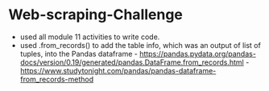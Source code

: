 # Web-scraping-Challenge

* used all module 11 activities to write code.
* used .from_records() to add the table info, which was an output of list of tuples, into the Pandas dataframe - https://pandas.pydata.org/pandas-docs/version/0.19/generated/pandas.DataFrame.from_records.html - https://www.studytonight.com/pandas/pandas-dataframe-from_records-method